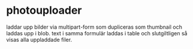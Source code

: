 # photouploader
laddar upp bilder via multipart-form som dupliceras som thumbnail och laddas upp i blob. text i samma formulär laddas i table och slutgiltligen så visas alla uppladdade filer.
